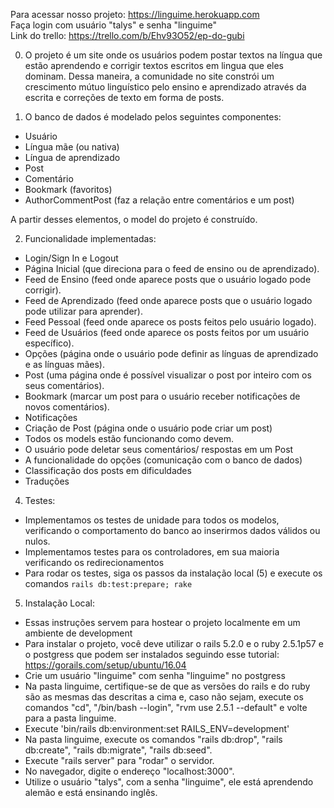 Para acessar nosso projeto: https://linguime.herokuapp.com  
Faça login com usuário "talys" e senha "linguime"  
Link do trello: https://trello.com/b/Ehv93O52/ep-do-gubi  

0) O projeto é um site onde os usuários podem postar textos na língua que estão aprendendo e corrigir textos escritos em lingua que eles dominam.
Dessa maneira, a comunidade no site constrói um crescimento mútuo linguístico pelo ensino e aprendizado através da escrita e correções de texto em forma de posts.

1) O banco de dados é modelado pelos seguintes componentes:

- Usuário
- Língua mãe (ou nativa)
- Língua de aprendizado
- Post
- Comentário
- Bookmark (favoritos)
- AuthorCommentPost (faz a relação entre comentários e um post)

A partir desses elementos, o model do projeto é construído.

2) Funcionalidade implementadas:
- Login/Sign In e Logout
- Página Inicial (que direciona para o feed de ensino ou de aprendizado).
- Feed de Ensino (feed onde aparece posts que o usuário logado pode corrigir).
- Feed de Aprendizado (feed onde aparece posts que o usuário logado pode utilizar para aprender).
- Feed Pessoal (feed onde aparece os posts feitos pelo usuário logado).
- Feed de Usuários (feed onde aparece os posts feitos por um usuário específico).
- Opções (página onde o usuário pode definir as línguas de aprendizado e as línguas mães).
- Post (uma página onde é possível visualizar o post por inteiro com os seus comentários).
- Bookmark (marcar um post para o usuário receber notificações de novos comentários).
- Notificações
- Criação de Post (página onde o usuário pode criar um post)
- Todos os models estão funcionando como devem.
- O usuário pode deletar seus comentários/ respostas em um Post
- A funcionalidade do opções (comunicação com o banco de dados)
- Classificação dos posts em dificuldades
- Traduções

4) Testes:
- Implementamos os testes de unidade para todos os modelos, verificando o comportamento do banco ao inserirmos dados válidos ou nulos.
- Implementamos testes para os controladores, em sua maioria verificando os redirecionamentos
- Para rodar os testes, siga os passos da instalação local (5) e execute os comandos `rails db:test:prepare; rake`

5) Instalação Local:
- Essas instruções servem para hostear o projeto localmente em um ambiente de development
- Para instalar o projeto, você deve utilizar o rails 5.2.0 e o ruby 2.5.1p57 e o postgress que podem ser instalados seguindo esse tutorial: https://gorails.com/setup/ubuntu/16.04
- Crie um usuário "linguime" com senha "linguime" no postgress
- Na pasta linguime, certifique-se de que as versões do rails e do ruby são as mesmas das descritas a cima e, caso não sejam, execute os comandos "cd", "/bin/bash --login", "rvm use 2.5.1 --default" e volte para a pasta linguime.
- Execute 'bin/rails db:environment:set RAILS_ENV=development'
- Na pasta linguime, execute os comandos "rails db:drop", "rails db:create", "rails db:migrate", "rails db:seed".
- Execute "rails server" para "rodar" o servidor.
- No navegador, digite o endereço "localhost:3000".
- Utilize o usuário "talys", com a senha "linguime", ele está aprendendo alemão e está ensinando inglês.
